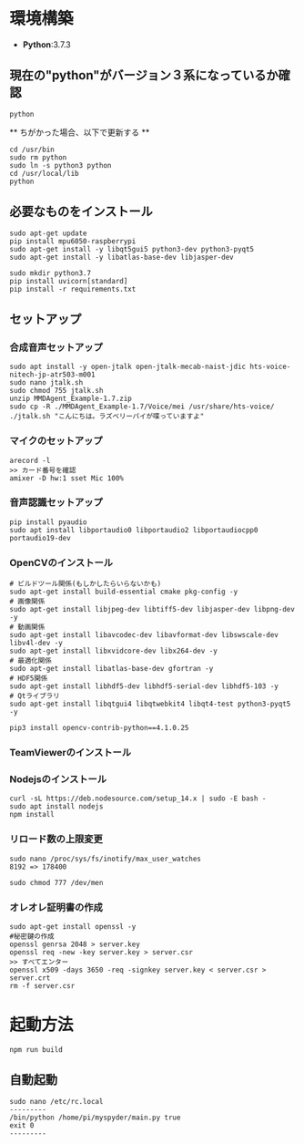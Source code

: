 # 環境構築
- **Python**:3.7.3
## 現在の"python"がバージョン３系になっているか確認
```
python
```
** ちがかった場合、以下で更新する **
```
cd /usr/bin
sudo rm python
sudo ln -s python3 python
cd /usr/local/lib
python
```

## 必要なものをインストール
```
sudo apt-get update
pip install mpu6050-raspberrypi
sudo apt-get install -y libqt5gui5 python3-dev python3-pyqt5
sudo apt-get install -y libatlas-base-dev libjasper-dev
```

```
sudo mkdir python3.7
pip install uvicorn[standard]
pip install -r requirements.txt
```


## セットアップ
### 合成音声セットアップ
```
sudo apt install -y open-jtalk open-jtalk-mecab-naist-jdic hts-voice-nitech-jp-atr503-m001
sudo nano jtalk.sh
sudo chmod 755 jtalk.sh
unzip MMDAgent_Example-1.7.zip
sudo cp -R ./MMDAgent_Example-1.7/Voice/mei /usr/share/hts-voice/
./jtalk.sh "こんにちは。ラズベリーパイが喋っていますよ"
```

### マイクのセットアップ
```
arecord -l
>> カード番号を確認
amixer -D hw:1 sset Mic 100%
```

### 音声認識セットアップ
```
pip install pyaudio
sudo apt install libportaudio0 libportaudio2 libportaudiocpp0 portaudio19-dev
```

### OpenCVのインストール
```
# ビルドツール関係(もしかしたらいらないかも)
sudo apt-get install build-essential cmake pkg-config -y
# 画像関係
sudo apt-get install libjpeg-dev libtiff5-dev libjasper-dev libpng-dev -y
# 動画関係
sudo apt-get install libavcodec-dev libavformat-dev libswscale-dev libv4l-dev -y
sudo apt-get install libxvidcore-dev libx264-dev -y
# 最適化関係
sudo apt-get install libatlas-base-dev gfortran -y
# HDF5関係
sudo apt-get install libhdf5-dev libhdf5-serial-dev libhdf5-103 -y
# Qtライブラリ
sudo apt-get install libqtgui4 libqtwebkit4 libqt4-test python3-pyqt5 -y

pip3 install opencv-contrib-python==4.1.0.25
```

### TeamViewerのインストール

### Nodejsのインストール
```
curl -sL https://deb.nodesource.com/setup_14.x | sudo -E bash -
sudo apt install nodejs
npm install
```

### リロード数の上限変更
```
sudo nano /proc/sys/fs/inotify/max_user_watches
8192 => 178400
```

```
sudo chmod 777 /dev/men
```

### オレオレ証明書の作成
```
sudo apt-get install openssl -y
#秘密鍵の作成
openssl genrsa 2048 > server.key
openssl req -new -key server.key > server.csr
>> すべてエンター
openssl x509 -days 3650 -req -signkey server.key < server.csr > server.crt
rm -f server.csr
```

# 起動方法
```
npm run build
```

## 自動起動
```
sudo nano /etc/rc.local
---------
/bin/python /home/pi/myspyder/main.py true
exit 0
---------
```